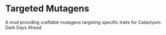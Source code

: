 # Targeted Mutagens

A mod providing craftable mutagens targeting specific traits for Cataclysm: Dark Days Ahead
